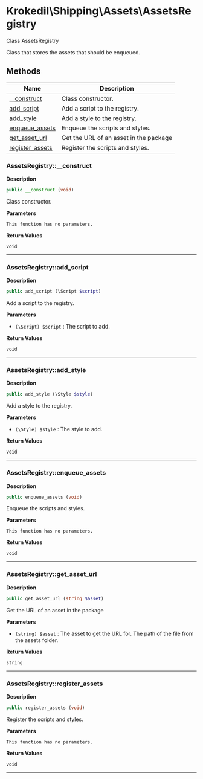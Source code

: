 # Krokedil\Shipping\Assets\AssetsRegistry  

Class AssetsRegistry

Class that stores the assets that should be enqueued.  





## Methods

| Name | Description |
|------|-------------|
|[__construct](#assetsregistry__construct)|Class constructor.|
|[add_script](#assetsregistryadd_script)|Add a script to the registry.|
|[add_style](#assetsregistryadd_style)|Add a style to the registry.|
|[enqueue_assets](#assetsregistryenqueue_assets)|Enqueue the scripts and styles.|
|[get_asset_url](#assetsregistryget_asset_url)|Get the URL of an asset in the package|
|[register_assets](#assetsregistryregister_assets)|Register the scripts and styles.|




### AssetsRegistry::__construct  

**Description**

```php
public __construct (void)
```

Class constructor. 

 

**Parameters**

`This function has no parameters.`

**Return Values**

`void`


<hr />


### AssetsRegistry::add_script  

**Description**

```php
public add_script (\Script $script)
```

Add a script to the registry. 

 

**Parameters**

* `(\Script) $script`
: The script to add.  

**Return Values**

`void`




<hr />


### AssetsRegistry::add_style  

**Description**

```php
public add_style (\Style $style)
```

Add a style to the registry. 

 

**Parameters**

* `(\Style) $style`
: The style to add.  

**Return Values**

`void`




<hr />


### AssetsRegistry::enqueue_assets  

**Description**

```php
public enqueue_assets (void)
```

Enqueue the scripts and styles. 

 

**Parameters**

`This function has no parameters.`

**Return Values**

`void`




<hr />


### AssetsRegistry::get_asset_url  

**Description**

```php
public get_asset_url (string $asset)
```

Get the URL of an asset in the package 

 

**Parameters**

* `(string) $asset`
: The asset to get the URL for. The path of the file from the assets folder.  

**Return Values**

`string`




<hr />


### AssetsRegistry::register_assets  

**Description**

```php
public register_assets (void)
```

Register the scripts and styles. 

 

**Parameters**

`This function has no parameters.`

**Return Values**

`void`




<hr />


